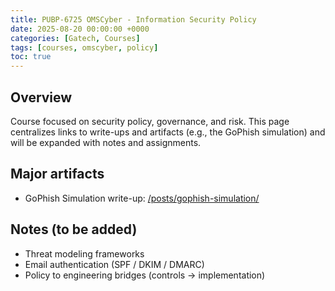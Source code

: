 ```yaml
---
title: PUBP-6725 OMSCyber - Information Security Policy
date: 2025-08-20 00:00:00 +0000
categories: [Gatech, Courses]
tags: [courses, omscyber, policy]
toc: true
---
```


## Overview

Course focused on security policy, governance, and risk. This page centralizes links to write-ups and artifacts (e.g., the GoPhish simulation) and will be expanded with notes and assignments.

## Major artifacts

- GoPhish Simulation write-up: [/posts/gophish-simulation/](/posts/gophish-simulation/)

## Notes (to be added)

- Threat modeling frameworks
- Email authentication (SPF / DKIM / DMARC)
- Policy to engineering bridges (controls → implementation)
